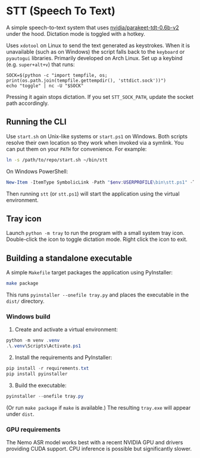 # STT (Speech To Text)

A simple speech-to-text system that uses [nvidia/parakeet-tdt-0.6b-v2](https://huggingface.co/nvidia/parakeet-tdt-0.6b-v2) under the hood. Dictation mode is toggled with a hotkey.

Uses `xdotool` on Linux to send the text generated as keystrokes. When it is
unavailable (such as on Windows) the script falls back to the `keyboard` or
`pyautogui` libraries. Primarily developed on Arch Linux. Set up a keybind
(e.g. `super+alt+v`) that runs:

```
SOCK=$(python -c "import tempfile, os; print(os.path.join(tempfile.gettempdir(), 'sttdict.sock'))")
echo "toggle" | nc -U "$SOCK"
```

Pressing it again stops dictation. If you set `STT_SOCK_PATH`, update the socket path accordingly.

## Running the CLI

Use `start.sh` on Unix-like systems or `start.ps1` on Windows. Both scripts
resolve their own location so they work when invoked via a symlink. You can
put them on your `PATH` for convenience. For example:

```bash
ln -s /path/to/repo/start.sh ~/bin/stt
```

On Windows PowerShell:

```powershell
New-Item -ItemType SymbolicLink -Path "$env:USERPROFILE\bin\stt.ps1" -Target "C:\\path\\to\\repo\\start.ps1"
```

Then running `stt` (or `stt.ps1`) will start the application using the
virtual environment.

## Tray icon

Launch `python -m tray` to run the program with a small system tray icon.
Double-click the icon to toggle dictation mode. Right click the icon to exit.

## Building a standalone executable

A simple `Makefile` target packages the application using PyInstaller:

```bash
make package
```

This runs `pyinstaller --onefile tray.py` and places the executable in the `dist/` directory.

### Windows build

1. Create and activate a virtual environment:

```powershell
python -m venv .venv
.\.venv\Scripts\Activate.ps1
```

2. Install the requirements and PyInstaller:

```powershell
pip install -r requirements.txt
pip install pyinstaller
```

3. Build the executable:

```powershell
pyinstaller --onefile tray.py
```

(Or run `make package` if `make` is available.) The resulting `tray.exe` will appear under `dist`.

### GPU requirements

The Nemo ASR model works best with a recent NVIDIA GPU and drivers providing CUDA support. CPU inference is possible but significantly slower.
